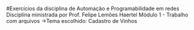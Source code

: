 #Exercícios da disciplina de Automação e Programabilidade em redes
Disciplina ministrada por Prof. Felipe Lemões Haertel
Módulo 1 - Trabalho com arquivos
->Tema escolhido: Cadastro de Vinhos
